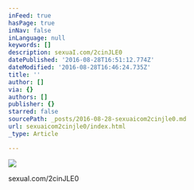 ```yaml
---
inFeed: true
hasPage: true
inNav: false
inLanguage: null
keywords: []
description: sexuaI.com/2cinJLE0
datePublished: '2016-08-28T16:51:12.774Z'
dateModified: '2016-08-28T16:46:24.735Z'
title: ''
author: []
via: {}
authors: []
publisher: {}
starred: false
sourcePath: _posts/2016-08-28-sexuaicom2cinjle0.md
url: sexuaicom2cinjle0/index.html
_type: Article

---
```

![](https://the-grid-user-content.s3-us-west-2.amazonaws.com/5012a8c5-2e7c-4252-9c1a-4a9b7f8c0912.jpg)

sexuaI.com/2cinJLE0